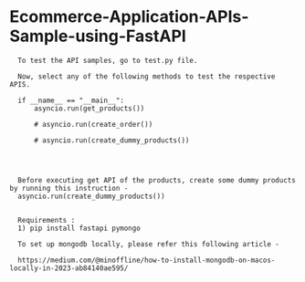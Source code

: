 # Ecommerce-Application-APIs-Sample-using-FastAPI

      To test the API samples, go to test.py file.

      Now, select any of the following methods to test the respective APIS.
      
      if __name__ == "__main__":
          asyncio.run(get_products())

          # asyncio.run(create_order())

          # asyncio.run(create_dummy_products())




      Before executing get API of the products, create some dummy products by running this instruction - 
      asyncio.run(create_dummy_products()) 


      Requirements : 
      1) pip install fastapi pymongo

      To set up mongodb locally, please refer this following article -

      https://medium.com/@minoffline/how-to-install-mongodb-on-macos-locally-in-2023-ab84140ae595/

      
